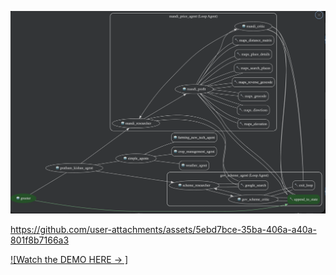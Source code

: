 ![Workflow_agent.gif](Workflow_agent.gif)



https://github.com/user-attachments/assets/5ebd7bce-35ba-406a-a40a-801f8b7166a3

[![Watch the DEMO HERE -> ]](https://youtu.be/Z0YOLv9JdEI?si=YQFWXbYNdxun7ovv)

